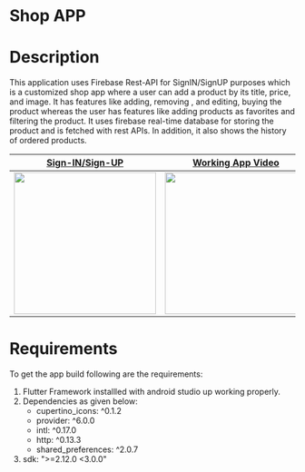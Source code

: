 # Shop APP

# Description
This application uses Firebase Rest-API for SignIN/SignUP purposes which is a customized shop app where a user can add a product by its title, price, and image. It has features like adding, removing , and editing, buying the product whereas the user has features like adding products as favorites and filtering the product. It uses firebase real-time database for storing the product and is fetched with rest APIs. In addition, it also shows the history of ordered products.


| [**Sign-IN/Sign-UP**]()      | [**Working App Video**]()     |
|------------|-------------| 
|  <img src="https://user-images.githubusercontent.com/55257452/211255112-0cd07d87-b411-4c65-895e-aeb37b937fd6.jpeg" width="250"> |  <img src="https://user-images.githubusercontent.com/55257452/211255198-44d33056-8461-4a1c-a3ff-3f56f689837b.mp4" width="250"> |


# Requirements

To get the app build following are the requirements:
1. Flutter Framework installled with android studio up working properly.
2. Dependencies as given below:
     * cupertino_icons: ^0.1.2
     * provider: ^6.0.0
     * intl: ^0.17.0
     * http: ^0.13.3
     * shared_preferences: ^2.0.7
3. sdk: ">=2.12.0 <3.0.0" 
     



